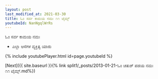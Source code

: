 ```yaml
---
layout: post
last_modified_at: 2021-03-30
title: ಓಂ ಸರ್ವ ಕಾಮಯ ನಮಃ ೧೧ ಟೈಮ್ಸ್
youtubeId: NanNgqlWrRs
---
```

 
 
 ಓಂ ಸರ್ವ ಕಾಮಯ ನಮಃ  
 
 -  ಎಲ್ಲಾ ಆಸೆಗಳ ವ್ಯಕ್ತಿತ್ವ ಯಾರು 
 
  
 
  
 
 
 
 
 
 


{% include youtubePlayer.html id=page.youtubeId %}
 
[Next]({{ site.baseurl }}{% link  split1/_posts/2013-01-21-ಓಂ ಚತುಶ್ ಪಡಯ ನಮಃ ೧೧ ಟೈಮ್ಸ್.md%})
 
